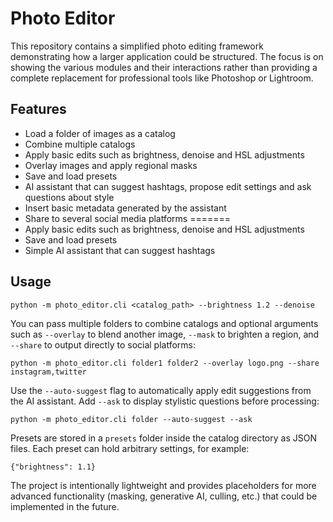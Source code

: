 # Photo Editor

This repository contains a simplified photo editing framework demonstrating how
a larger application could be structured. The focus is on showing the various
modules and their interactions rather than providing a complete replacement for
professional tools like Photoshop or Lightroom.

## Features

- Load a folder of images as a catalog
- Combine multiple catalogs
- Apply basic edits such as brightness, denoise and HSL adjustments
- Overlay images and apply regional masks
- Save and load presets
- AI assistant that can suggest hashtags, propose edit settings and ask
  questions about style
- Insert basic metadata generated by the assistant
- Share to several social media platforms
=======
- Apply basic edits such as brightness, denoise and HSL adjustments
- Save and load presets
- Simple AI assistant that can suggest hashtags

## Usage

```
python -m photo_editor.cli <catalog_path> --brightness 1.2 --denoise
```

You can pass multiple folders to combine catalogs and optional arguments such as
`--overlay` to blend another image, `--mask` to brighten a region, and
`--share` to output directly to social platforms:

```
python -m photo_editor.cli folder1 folder2 --overlay logo.png --share instagram,twitter
```

Use the `--auto-suggest` flag to automatically apply edit suggestions from the
AI assistant. Add `--ask` to display stylistic questions before processing:

```
python -m photo_editor.cli folder --auto-suggest --ask
```

Presets are stored in a `presets` folder inside the catalog directory as JSON
files. Each preset can hold arbitrary settings, for example:

```
{"brightness": 1.1}
```

The project is intentionally lightweight and provides placeholders for more
advanced functionality (masking, generative AI, culling, etc.) that could be
implemented in the future.
